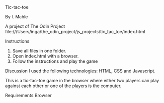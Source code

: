 Tic-tac-toe

By I. Mahle

A project of The Odin Project file:///Users/inga/the_odin_project/js_projects/tic_tac_toe/index.html

Instructions

1. Save all files in one folder.
2. Open index.html with a browser.
3. Follow the instructions and play the game

Discussion
I used the following technologies: HTML, CSS and Javascript.

This is a tic-tac-toe game in the browser where either two players can play against each other or one of the players is the computer.

Requirements
Browser
